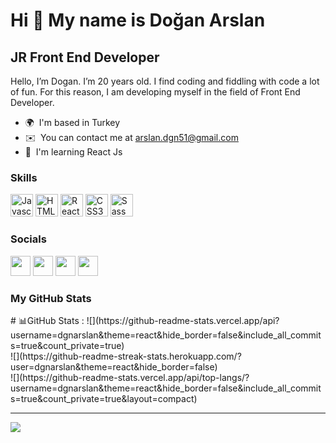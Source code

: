 Hi 👋 My name is Doğan Arslan
=============================

JR Front End Developer
----------------------

Hello, I’m Dogan. I’m 20 years old. I find coding and fiddling with code a lot of fun. For this reason, I am developing myself in the field of Front End Developer.

* 🌍  I'm based in Turkey
* ✉️  You can contact me at [arslan.dgn51@gmail.com](mailto:arslan.dgn51@gmail.com)
* 🧠  I'm learning React Js

### Skills

<p align="left">
<a href="https://developer.mozilla.org/en-US/docs/Web/JavaScript" target="_blank" rel="noreferrer"><img src="https://raw.githubusercontent.com/danielcranney/readme-generator/main/public/icons/skills/javascript-colored.svg" width="36" height="36" alt="Javascript" /></a>
<a href="https://developer.mozilla.org/en-US/docs/Glossary/HTML5" target="_blank" rel="noreferrer"><img src="https://raw.githubusercontent.com/danielcranney/readme-generator/main/public/icons/skills/html5-colored.svg" width="36" height="36" alt="HTML5" /></a>
<a href="https://reactjs.org/" target="_blank" rel="noreferrer"><img src="https://raw.githubusercontent.com/danielcranney/readme-generator/main/public/icons/skills/react-colored.svg" width="36" height="36" alt="React" /></a>
<a href="https://www.w3.org/TR/CSS/#css" target="_blank" rel="noreferrer"><img src="https://raw.githubusercontent.com/danielcranney/readme-generator/main/public/icons/skills/css3-colored.svg" width="36" height="36" alt="CSS3" /></a>
<a href="https://sass-lang.com/" target="_blank" rel="noreferrer"><img src="https://raw.githubusercontent.com/danielcranney/readme-generator/main/public/icons/skills/sass-colored.svg" width="36" height="36" alt="Sass" /></a>
</p>


### Socials

<p align="left"> <a href="https://discord.com/users/dgnarslan" target="_blank" rel="noreferrer"><img src="https://raw.githubusercontent.com/danielcranney/readme-generator/main/public/icons/socials/discord.svg" width="32" height="32" /></a> <a href="https://www.github.com/dgnarslan" target="_blank" rel="noreferrer"><img src="https://raw.githubusercontent.com/danielcranney/readme-generator/main/public/icons/socials/github.svg" width="32" height="32" /></a> <a href="https://www.linkedin.com/in/dgnarslan" target="_blank" rel="noreferrer"><img src="https://raw.githubusercontent.com/danielcranney/readme-generator/main/public/icons/socials/linkedin.svg" width="32" height="32" /></a> <a href="https://www.twitter.com/dgn_arsl" target="_blank" rel="noreferrer"><img src="https://raw.githubusercontent.com/danielcranney/readme-generator/main/public/icons/socials/twitter.svg" width="32" height="32" /></a></p>

### My GitHub Stats


<div>
# 📊GitHub Stats :
![](https://github-readme-stats.vercel.app/api?username=dgnarslan&theme=react&hide_border=false&include_all_commits=true&count_private=true)<br/>
![](https://github-readme-streak-stats.herokuapp.com/?user=dgnarslan&theme=react&hide_border=false)<br/>
![](https://github-readme-stats.vercel.app/api/top-langs/?username=dgnarslan&theme=react&hide_border=false&include_all_commits=true&count_private=true&layout=compact)

---
[![](https://visitcount.itsvg.in/api?id=dgnarslan&icon=0&color=0)](https://visitcount.itsvg.in)

</div>

